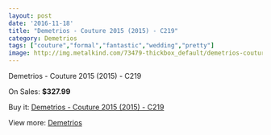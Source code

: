 ```yaml
---
layout: post
date: '2016-11-18'
title: "Demetrios - Couture 2015 (2015) - C219"
category: Demetrios
tags: ["couture","formal","fantastic","wedding","pretty"]
image: http://img.metalkind.com/73479-thickbox_default/demetrios-couture-2015-2015-c219.jpg
---
```

Demetrios - Couture 2015 (2015) - C219

On Sales: **$327.99**
<a href="https://www.metalkind.com/en/demetrios/18149-demetrios-couture-2015-2015-c219.html"><amp-img layout="responsive" width="600" height="600" src="//img.metalkind.com/73479-thickbox_default/demetrios-couture-2015-2015-c219.jpg" alt="Demetrios - Couture 2015 (2015) - C219 0" /></a>
<a href="https://www.metalkind.com/en/demetrios/18149-demetrios-couture-2015-2015-c219.html"><amp-img layout="responsive" width="600" height="600" src="//img.metalkind.com/73482-thickbox_default/demetrios-couture-2015-2015-c219.jpg" alt="Demetrios - Couture 2015 (2015) - C219 1" /></a>
<a href="https://www.metalkind.com/en/demetrios/18149-demetrios-couture-2015-2015-c219.html"><amp-img layout="responsive" width="600" height="600" src="//img.metalkind.com/73484-thickbox_default/demetrios-couture-2015-2015-c219.jpg" alt="Demetrios - Couture 2015 (2015) - C219 2" /></a>

Buy it: [Demetrios - Couture 2015 (2015) - C219](https://www.metalkind.com/en/demetrios/18149-demetrios-couture-2015-2015-c219.html "Demetrios - Couture 2015 (2015) - C219")

View more: [Demetrios](https://www.metalkind.com/en/39-demetrios "Demetrios")
